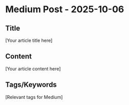 # Medium Post - 2025-10-06

## Title
[Your article title here]

## Content
[Your article content here]

## Tags/Keywords
[Relevant tags for Medium]
